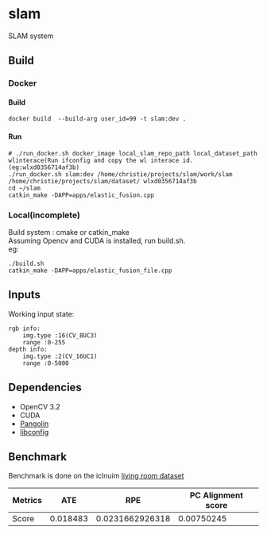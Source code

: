 # slam
SLAM system

## Build
### Docker
#### Build
```
docker build  --build-arg user_id=99 -t slam:dev .
```
#### Run
```
# ./run_docker.sh docker_image local_slam_repo_path local_dataset_path wlinterace(Run ifconfig and copy the wl interace id. (eg:wlxd0356714af3b)
./run_docker.sh slam:dev /home/christie/projects/slam/work/slam /home/christie/projects/slam/dataset/ wlxd0356714af3b
cd ~/slam
catkin_make -DAPP=apps/elastic_fusion.cpp
```
### Local(incomplete)
Build system : cmake or catkin_make <br>
Assuming Opencv and CUDA is installed, run build.sh. <br>
eg:
```
./build.sh
catkin_make -DAPP=apps/elastic_fusion_file.cpp
```
## Inputs
Working input state:
```
rgb info:
	img.type :16(CV_8UC3)
	range :0-255
depth info:
	img.type :2(CV_16UC1)
	range :0-5000

```
## Dependencies 
* OpenCV 3.2
* CUDA
* [Pangolin](https://github.com/stevenlovegrove/Pangolin)
* [libconfig](https://github.com/hyperrealm/libconfig.git)

## Benchmark
Benchmark is done on the iclnuim [living room dataset](http://www.doc.ic.ac.uk/~ahanda/living_room_traj0_frei_png.tar.gz)

Metrics | ATE | RPE | PC Alignment score
--- | --- | --- | --- |
Score | 0.018483 | 0.0231662926318 | 0.00750245 
